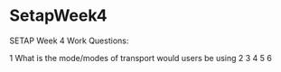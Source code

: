 # SetapWeek4
SETAP Week 4 Work
Questions:

1 What is the mode/modes of transport would users be using
2 
3
4
5
6
